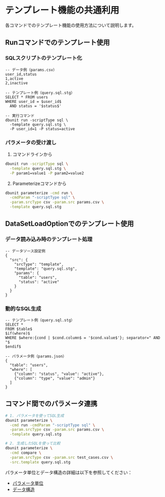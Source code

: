 # テンプレート機能の共通利用

各コマンドでのテンプレート機能の使用方法について説明します。

## Runコマンドでのテンプレート使用

### SQLスクリプトのテンプレート化

```
-- データ例（params.csv）
user_id,status
1,active
2,inactive

-- テンプレート例（query.sql.stg）
SELECT * FROM users
WHERE user_id = $user_id$
  AND status = '$status$'

-- 実行コマンド
dbunit run -scriptType sql \
  -template query.sql.stg \
  -P user_id=1 -P status=active
```

### パラメータの受け渡し

1. コマンドラインから
```bash
dbunit run -scriptType sql \
  -template query.sql.stg \
  -P param1=value1 -P param2=value2
```

2. Parameterizeコマンドから
```bash
dbunit parameterize -cmd run \
  -cmdParam "-scriptType sql" \
  -param.srcType csv -param.src params.csv \
  -template query.sql.stg
```

## DataSetLoadOptionでのテンプレート使用

### データ読み込み時のテンプレート処理

```
-- データソース設定例
{
  "src": {
    "srcType": "template",
    "template": "query.sql.stg",
    "params": {
      "table": "users",
      "status": "active"
    }
  }
}
```

### 動的なSQL生成

```
-- テンプレート例（query.sql.stg）
SELECT *
FROM $table$
$if(where)$
WHERE $where:{cond | $cond.column$ = '$cond.value$'}; separator=" AND "$
$endif$

-- パラメータ例（params.json）
{
  "table": "users",
  "where": [
    {"column": "status", "value": "active"},
    {"column": "type", "value": "admin"}
  ]
}
```

## コマンド間でのパラメータ連携

```bash
# 1. パラメータを使ってSQL生成
dbunit parameterize \
  -cmd run -cmdParam "-scriptType sql" \
  -param.srcType csv -param.src params.csv \
  -template query.sql.stg

# 2. 生成したSQLを使って比較
dbunit parameterize \
  -cmd compare \
  -param.srcType csv -param.src test_cases.csv \
  -src.template query.sql.stg
```

パラメータ単位とデータ構造の詳細は以下を参照してください：
- [パラメータ単位](02-processing-units.md)
- [データ構造](03-data-structures.md)